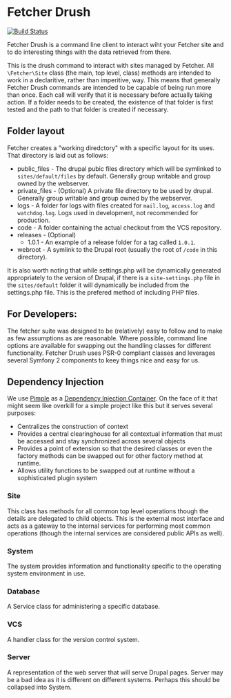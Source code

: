 # Fetcher Drush #

[![Build Status](https://travis-ci.org/tizzo/fetcher.png?branch=7.x-1.x)](https://travis-ci.org/tizzo/fetcher)

Fetcher Drush is a command line client to interact wiht your Fetcher site and to do interesting things with the data retrieved from there.

This is the drush command to interact with sites managed by Fetcher.  All `\Fetcher\Site` class (the main, top level, class) methods are
intended to work in a declaritive, rather than imperitive, way.  This means that generally Fetcher Drush commands are intended to be capable
of being run more than once.  Each call will verify that it is necessary before actually taking action.  If a folder needs to be created, the
existence of that folder is first tested and the path to that folder is created if necessary.

## Folder layout ##

Fetcher creates a "working diredctory" with a specific layout for its uses.  That directory is laid 
out as follows:

- public_files - The drupal pubic files directory which will be symlinked to `sites/default/files` by default.  Generally group writable and group owned by the webserver.
- private_files - (Optional) A private file directory to be used by drupal.  Generally group writable and group owned by the webserver.
- logs - A folder for logs with files created for `mail.log`, `access.log` and `watchdog.log`.  Logs used in development, not recommended for production.
- code - A folder containing the actual checkout from the VCS repository.
- releases - (Optional) 
  - 1.0.1 - An example of a release folder for a tag called `1.0.1`.
- webroot - A symlink to the Drupal root (usually the root of `/code` in this directory).

It is also worth noting that while settings.php will be dynamically generated appropriately to the version of Drupal, if there is a `site-settings.php` file in the
`sites/default` folder it will dynamically be included from the settings.php file.  This is the prefered method of including PHP files.

## For Developers: ##

The fetcher suite was designed to be (relatively) easy to follow and to make as few assumptions as are reasonable.  Where possible, command line options are available for
swapping out the handling classes for different functionality.  Fetcher Drush uses PSR-0 compliant classes and leverages several Symfony 2 components to keey things nice
and easy for us.

## Dependency Injection ##

We use [Pimple](https://github.com/fabpot/Pimple) as a [Dependency Injection Container](http://fabien.potencier.org/article/12/do-you-need-a-dependency-injection-container).
On the face of it that might seem like overkill for a simple project like this but it serves several purposes:

- Centralizes the construction of context
- Provides a central clearinghouse for all contextual information that must be accessed and stay synchronized across several objects
- Provides a point of extension so that the desired classes or even the factory methods can be swapped out for other factory method at runtime.
- Allows utility functions to be swapped out at runtime without a sophisticated plugin system

### Site ###

This class has methods for all common top level operations though the details are delegated to
child objects.  This is the external most interface and acts as a gateway to the internal services
for performing most common operations (though the internal services are considered public APIs as
well).

### System ###

The system provides information and functionality specific to the operating system environment in use.

### Database ###

A Service class for administering a specific database.

### VCS ###

A handler class for the version control system.

### Server ###

A representation of the web server that will serve Drupal pages.  Server may be a bad idea as it is
different on different systems.  Perhaps this should be collapsed into System.
